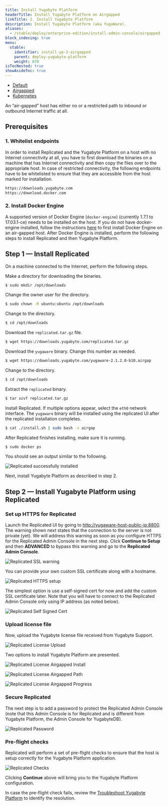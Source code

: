 ```yaml
---
title: Install Yugabyte Platform
headerTitle: Install Yugabyte Platform on Airgapped
linkTitle: 2. Install Yugabyte Platform
description: Install Yugabyte Platform (aka YugaWare).
aliases:
  - /stable/deploy/enterprise-edition/install-admin-console/airgapped
block_indexing: true
menu:
  stable:
    identifier: install-yp-2-airgapped
    parent: deploy-yugabyte-platform
    weight: 670
isTocNested: true
showAsideToc: true
---
```


<ul class="nav nav-tabs-alt nav-tabs-yb">
  <li >
    <a href="/stable/yugabyte-platform/deploy/install-admin-console/default" class="nav-link">
      <i class="fas fa-cloud"></i>
      Default
    </a>
  </li>
  <li >
    <a href="/stable/yugabyte-platform/deploy/install-admin-console/airgapped" class="nav-link active">
      <i class="fas fa-unlink"></i>
      Airgapped
    </a>
  </li>
  <li>
    <a href="/stable/yugabyte-platform/deploy/install-admin-console/kubernetes" class="nav-link">
      <i class="fas fa-cubes" aria-hidden="true"></i>
      Kubernetes
    </a>
  </li>
</ul>

An “air-gapped” host has either no or a restricted path to inbound or outbound Internet traffic at all.

## Prerequisites

### 1. Whitelist endpoints

In order to install Replicated and the Yugabyte Platform on a host with no Internet connectivity at all, you have to first download the binaries on a machine that has Internet connectivity and then copy the files over to the appropriate host. In case of restricted connectivity, the following endpoints have to be whitelisted to ensure that they are accessible from the host marked for installation.

```sh
https://downloads.yugabyte.com
https://download.docker.com
```

### 2. Install Docker Engine

A supported version of Docker Engine (`docker-engine`) (currently 1.7.1 to 17.03.1-ce) needs to be installed on the host. If you do not have docker-engine installed, follow the instructions [here](https://help.replicated.com/docs/kb/supporting-your-customers/installing-docker-in-airgapped/) to first install Docker Engine on an air-gapped host. After Docker Engine is installed, perform the following steps to install Replicated and then Yugabyte Platform.

## Step 1 — Install Replicated

On a machine connected to the Internet, perform the following steps.

Make a directory for downloading the binaries.

```sh
$ sudo mkdir /opt/downloads
```

Change the owner user for the directory.

```sh
$ sudo chown -R ubuntu:ubuntu /opt/downloads
```

Change to the directory.

```sh
$ cd /opt/downloads
```

Download the `replicated.tar.gz` file.

```sh
$ wget https://downloads.yugabyte.com/replicated.tar.gz
```

Download the `yugaware` binary. Change this number as needed.

```sh
$ wget https://downloads.yugabyte.com/yugaware-2.1.2.0-b10.airgap
```

Change to the directory.

```sh
$ cd /opt/downloads
```

Extract the `replicated` binary.

```sh
$ tar xzvf replicated.tar.gz
```

Install Replicated. If multiple options appear, select the `eth0` network interface. The `yugaware` binary will be installed using the replicated UI after the replicated installation completes.

```sh
$ cat ./install.sh | sudo bash -s airgap
```

After Replicated finishes installing, make sure it is running.

```sh
$ sudo docker ps
```

You should see an output similar to the following.

![Replicated successfully installed](/images/replicated/replicated-success.png)

Next, install Yugabyte Platform as described in step 2.

## Step 2 — Install Yugabyte Platform using Replicated

### Set up HTTPS for Replicated

Launch the Replicated UI by going to [http://yugaware-host-public-ip:8800](http://yugaware-host-public-ip:8800). The warning shown next states that the connection to the server is not private (yet). We will address this warning as soon as you configure HTTPS for the Replicated Admin Console in the next step. Click **Continue to Setup** and then **ADVANCED** to bypass this warning and go to the **Replicated Admin Console**.

![Replicated SSL warning](/images/replicated/replicated-warning.png)

You can provide your own custom SSL certificate along with a hostname.

![Replicated HTTPS setup](/images/replicated/replicated-https.png)

The simplest option is use a self-signed cert for now and add the custom SSL certificate later. Note that you will have to connect to the Replicated Admin Console only using IP address (as noted below).

![Replicated Self Signed Cert](/images/replicated/replicated-selfsigned.png)

### Upload license file

Now, upload the Yugabyte license file received from Yugabyte Support.

![Replicated License Upload](/images/replicated/replicated-license-upload.png)

Two options to install Yugabyte Platform are presented.

![Replicated License Airgapped Install](/images/replicated/replicated-license-airgapped-install-option.png)

![Replicated License Airgapped Path](/images/replicated/replicated-license-airgapped-path.png)

![Replicated License Airgapped Progress](/images/replicated/replicated-license-airgapped-progress.png)

### Secure Replicated

The next step is to add a password to protect the Replicated Admin Console (note that this Admin Console is for Replicated and is different from Yugabyte Platform, the Admin Console for YugabyteDB).

![Replicated Password](/images/replicated/replicated-password.png)

### Pre-flight checks

Replicated will perform a set of pre-flight checks to ensure that the host is setup correctly for the Yugabyte Platform application.

![Replicated Checks](/images/replicated/replicated-checks.png)

Clicking **Continue** above will bring you to the Yugabyte Platform configuration.

In case the pre-flight check fails, review the [Troubleshoot Yugabyte Platform](../../../troubleshoot/) to identify the resolution.
